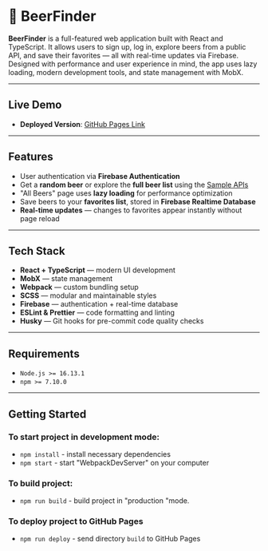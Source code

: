 # 🍺 BeerFinder

**BeerFinder** is a full-featured web application built with React and TypeScript. It allows users to sign up, log in, explore beers from a public API, and save their favorites — all with real-time updates via Firebase. Designed with performance and user experience in mind, the app uses lazy loading, modern development tools, and state management with MobX.

---

## Live Demo

- **Deployed Version**: [GitHub Pages Link](https://latyipov.github.io/beer-app/)

---

## Features

- User authentication via **Firebase Authentication**
- Get a **random beer** or explore the **full beer list** using the [Sample APIs](https://sampleapis.com/)
- "All Beers" page uses **lazy loading** for performance optimization
- Save beers to your **favorites list**, stored in **Firebase Realtime Database**
- **Real-time updates** — changes to favorites appear instantly without page reload

---

## Tech Stack

- **React + TypeScript** — modern UI development
- **MobX** — state management
- **Webpack** — custom bundling setup
- **SCSS** — modular and maintainable styles
- **Firebase** — authentication + real-time database
- **ESLint & Prettier** — code formatting and linting
- **Husky** — Git hooks for pre-commit code quality checks

---

## Requirements

- `Node.js >= 16.13.1`
- `npm >= 7.10.0`

---

## Getting Started

### To start project in development mode:

- `npm install` - install necessary dependencies
- `npm start` - start "WebpackDevServer" on your computer

### To build project:

- `npm run build` - build project in "production "mode.

### To deploy project to GitHub Pages

- `npm run deploy` - send directory `build` to GitHub Pages
